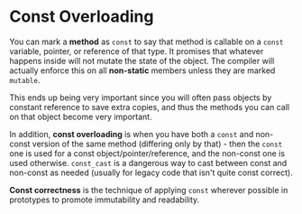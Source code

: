 # Const Overloading

You can mark a __method__ as `const` to say that method is callable on a `const` variable, pointer, or reference of that type. It promises that whatever happens inside will not mutate the state of the object.  The compiler will actually enforce this on all __non-static__ members unless they are marked `mutable`.

This ends up being very important since you will often pass objects by constant reference to save extra copies, and thus the methods you can call on that object become very important.

In addition, __const overloading__ is when you have both a `const` and non-const version of the same method (differing only by that) - then the `const` one is used for a const object/pointer/reference, and the non-const one is used otherwise.  `const_cast` is a dangerous way to cast between const and non-const as needed (usually for legacy code that isn't quite const correct).

__Const correctness__ is the technique of applying `const` wherever possible in prototypes to promote immutability and readability.
